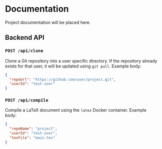 # Documentation

Project documentation will be placed here.

## Backend API

### `POST /api/clone`

Clone a Git repository into a user specific directory. If the repository
already exists for that user, it will be updated using `git pull`.
Example body:

```json
{
  "repoUrl": "https://github.com/user/project.git",
  "userId": "test-user"
}
```

### `POST /api/compile`

Compile a LaTeX document using the `latex` Docker container. Example body:

```json
{
  "repoName": "project",
  "userId": "test-user",
  "texFile": "main.tex"
}
```
